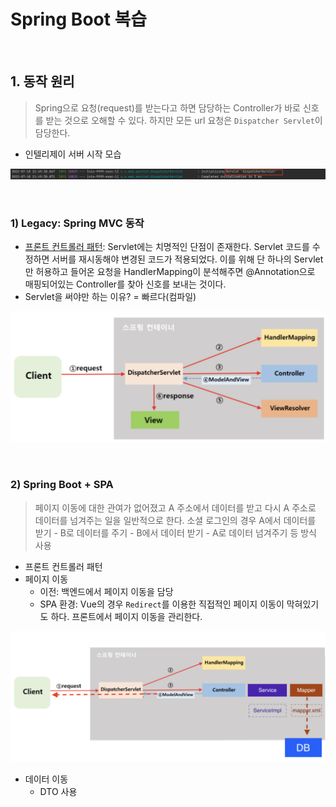 # Spring Boot 복습

​                    

## 1. 동작 원리

> Spring으로 요청(request)를 받는다고 하면 담당하는 Controller가 바로 신호를 받는 것으로 오해할 수 있다.
> 하지만 모든 url 요청은 `Dispatcher Servlet`이 담당한다.

* 인텔리제이 서버 시작 모습

![image-20220718222817732](spring_boot_basic.assets/image-20220718222817732.png)

​                   

### 1) Legacy: Spring MVC 동작

* [프론트 컨트롤러 패턴](https://github.com/devyoseph/TIL/blob/master/Servlet&JSP/design_pattern.md): Servlet에는 치명적인 단점이 존재한다. Servlet 코드를 수정하면 서버를 재시동해야 변경된 코드가 적용되었다. 이를 위해 단 하나의 Servlet만 허용하고 들어온 요청을 HandlerMapping이 분석해주면 @Annotation으로 매핑되어있는 Controller를 찾아 신호를 보내는 것이다.
* Servlet을 써야만 하는 이유? = 빠르다(컴파일)

<img src="spring_boot_basic.assets/image-20220718222921417.png" alt="image-20220718222921417" style="zoom:50%;" />

​                    

### 2) Spring Boot + SPA

> 페이지 이동에 대한 관여가 없어졌고 A 주소에서 데이터를 받고 다시 A 주소로 데이터를 넘겨주는 일을 일반적으로 한다.
> 소셜 로그인의 경우 A에서 데이터를 받기 -  B로 데이터를 주기 - B에서 데이터 받기 - A로 데이터 넘겨주기 등 방식 사용

* 프론트 컨트롤러 패턴
* 페이지 이동
  * 이전: 백엔드에서 페이지 이동을 담당
  * SPA 환경: Vue의 경우 `Redirect`를 이용한 직접적인 페이지 이동이 막혀있기도 하다. 프론트에서 페이지 이동을 관리한다.

<img src="spring_boot_basic.assets/image-20220718224340896.png" alt="image-20220718224340896" style="zoom:67%;" />

* 데이터 이동
  * DTO 사용